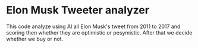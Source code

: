 # Elon Musk Tweeter analyzer
This code analyze using AI all Elon Musk's tweet from 2011 to 2017 and scoring then whether they are optimistic or pesymistic. After that we decide whether we buy or not.
